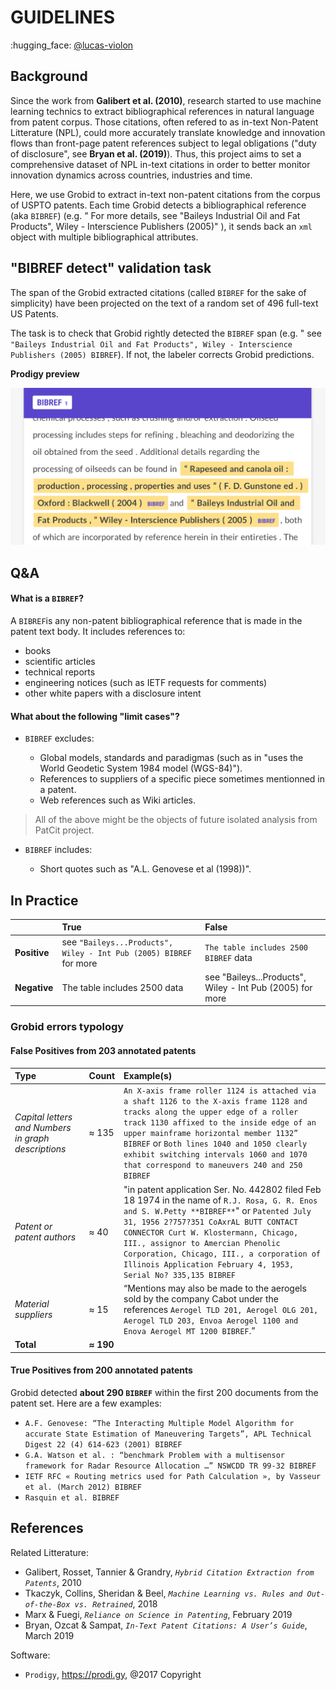 # GUIDELINES

:hugging_face: [@lucas-violon](https://github.com/lucas-violon)

## Background


Since the work from **Galibert et al. (2010)**, research started to use machine learning technics to extract bibliographical references in natural language from patent corpus. Those citations, often refered to as in-text Non-Patent Litterature (NPL), could more accurately translate knowledge and innovation flows than front-page patent references subject to legal obligations ("duty of disclosure", see **Bryan et al. (2019)**). Thus, this project aims to set a comprehensive dataset of NPL in-text citations in order to better monitor innovation dynamics across countries, industries and time.

Here, we use Grobid to extract in-text non-patent citations from the corpus of USPTO patents. Each time Grobid detects a bibliographical reference (aka `BIBREF`) (e.g. " For more details, see "Baileys Industrial Oil and Fat Products", Wiley - Interscience Publishers (2005)" ), it sends back an `xml` object with multiple bibliographical attributes.


## "BIBREF detect" validation task

The span of the Grobid extracted citations (called `BIBREF` for the sake of simplicity) have been projected on the text of a random set of 496 full-text US Patents.

The task is to check that Grobid rightly detected the `BIBREF` span (e.g. " see `"Baileys Industrial Oil and Fat Products", Wiley - Interscience Publishers (2005) BIBREF`). If not, the labeler corrects Grobid predictions.

**Prodigy preview**

![Alt ProdigPreview](prodigy_preview.jpg)



## Q&A

#### What is a `BIBREF`?

A `BIBREF`is any non-patent bibliographical reference that is made in the patent text body. It includes references to:

- books
- scientific articles
- technical reports
- engineering notices (such as IETF requests for comments)
- other white papers with a disclosure intent

#### What about the following "limit cases"?

* `BIBREF` excludes:

	* Global models, standards and paradigmas (such as in "uses the World Geodetic System 1984 model (WGS-84)").
	* References to suppliers of a specific piece sometimes mentionned in a patent.
	* Web references such as Wiki articles.

>All of the above might be the objects of future isolated analysis from PatCit project.

*  `BIBREF` includes:

	* Short quotes such as "A.L. Genovese et al (1998))".

## In Practice

|               | True            | False             |
|:------------- |:----------------| :-----------------|
| **Positive**  | see `"Baileys...Products", Wiley - Int Pub (2005) BIBREF` for more | `The table includes 2500 BIBREF` data   |
| **Negative**  | The table includes 2500 data |  see "Baileys...Products", Wiley - Int Pub (2005) for more |



### Grobid errors typology

#### False Positives from 203 annotated patents


|  Type | Count | Example(s) |
|:------------- |:----------------| :-----------------|
| *Capital letters and Numbers in graph descriptions* | ≈ 135 |  `An X-axis frame roller 1124 is attached via a shaft 1126 to the X-axis frame 1128 and tracks along the upper edge of a roller track 1130 affixed to the inside edge of an upper mainframe horizontal member 1132” BIBREF` or `Both lines 1040 and 1050 clearly exhibit switching intervals 1060 and 1070 that correspond to maneuvers 240 and 250 BIBREF`|
| *Patent or patent authors* | ≈ 40 |  "in patent application Ser. No. 442802 filed Feb 18 1974 in the name of `R.J. Rosa, G. R. Enos and S. W.Petty **BIBREF**`" or `Patented July 31, 1956 2?757?351 CoAxrAL BUTT CONTACT CONNECTOR Curt W. Klostermann, Chicago, III., assignor to Amercian Phenolic Corporation, Chicago, III., a corporation of Illinois Application February 4, 1953, Serial No? 335,135 BIBREF`    |
|*Material suppliers* | ≈ 15 |  “Mentions may also be made to the aerogels sold by the company Cabot under the references `Aerogel TLD 201, Aerogel OLG 201, Aerogel TLD 203, Envoa Aerogel 1100 and Enova Aerogel MT 1200 BIBREF`.”|
|**Total**  								| **≈ 190**


#### True Positives from 200 annotated patents

Grobid detected **about 290 `BIBREF`** within the first 200 documents from the patent set. Here are a few examples:

* `A.F. Genovese: “The Interacting Multiple Model Algorithm for accurate State Estimation of Maneuvering Targets”, APL Technical Digest 22 (4) 614-623 (2001) BIBREF`
* `G.A. Watson et al. : “benchmark Problem with a multisensor framework for Radar Resource Allocation …” NSWCDD TR 99-32 BIBREF`
* `IETF RFC « Routing metrics used for Path Calculation », by Vasseur et al. (March 2012) BIBREF`
* `Rasquin et al. BIBREF`

## References

Related Litterature:

* Galibert, Rosset, Tannier & Grandry, *`Hybrid Citation Extraction from Patents`*, 2010
* Tkaczyk, Collins, Sheridan & Beel, *`Machine Learning vs. Rules and Out-of-the-Box vs. Retrained`*, 2018
* Marx & Fuegi, *`Reliance on Science in Patenting`*, February 2019
* Bryan, Ozcat & Sampat, *`In-Text Patent Citations: A User’s Guide`*, March 2019


Software:

* `Prodigy`, https://prodi.gy, @2017 Copyright
